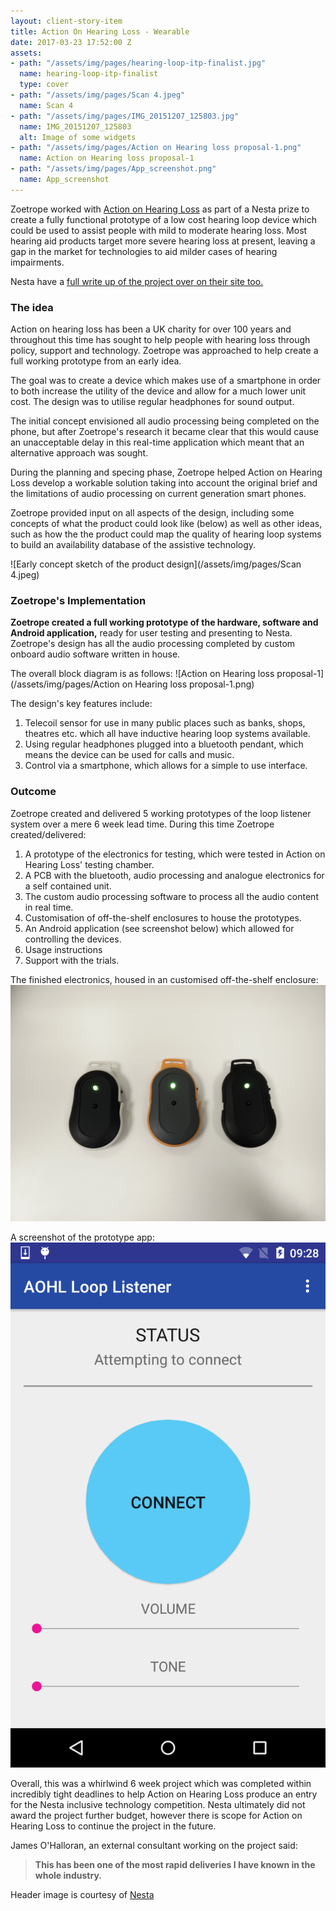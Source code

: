 ```yaml
---
layout: client-story-item
title: Action On Hearing Loss - Wearable
date: 2017-03-23 17:52:00 Z
assets:
- path: "/assets/img/pages/hearing-loop-itp-finalist.jpg"
  name: hearing-loop-itp-finalist
  type: cover
- path: "/assets/img/pages/Scan 4.jpeg"
  name: Scan 4
- path: "/assets/img/pages/IMG_20151207_125803.jpg"
  name: IMG_20151207_125803
  alt: Image of some widgets
- path: "/assets/img/pages/Action on Hearing loss proposal-1.png"
  name: Action on Hearing loss proposal-1
- path: "/assets/img/pages/App_screenshot.png"
  name: App_screenshot
---
```


Zoetrope worked with [Action on Hearing Loss](https://www.actiononhearingloss.org.uk/default.aspx) as part of a Nesta prize to create a fully functional prototype of a low cost hearing loop device which could be used to assist people with mild to moderate hearing loss. Most hearing aid products target more severe hearing loss at present, leaving a gap in the market for technologies to aid milder cases of hearing impairments.

Nesta have a [full write up of the project over on their site too.](http://www.nesta.org.uk/inclusive-technology-prize-finalists/hearing-loop-listener)

### The idea
Action on hearing loss has been a UK charity for over 100 years and throughout this time has sought to help people with hearing loss through policy, support and technology. Zoetrope was approached to help create a full working prototype from an early idea.

The goal was to create a device which makes use of a smartphone in order to both increase the utility of the device and allow for a much lower unit cost. The design was to utilise regular headphones for sound output.

The initial concept envisioned all audio processing being completed on the phone, but after Zoetrope's research it became clear that this would cause an unacceptable delay in this real-time application which meant that an alternative approach was sought.

During the planning and specing phase, Zoetrope helped Action on Hearing Loss develop a workable solution taking into account the original brief and the limitations of audio processing on current generation smart phones.

Zoetrope provided input on all aspects of the design, including some concepts of what the product could look like (below) as well as other ideas, such as how the the product could map the quality of hearing loop systems to build an availability database of the assistive technology.

![Early concept sketch of the product design](/assets/img/pages/Scan 4.jpeg)

### Zoetrope's Implementation
**Zoetrope created a full working prototype of the hardware, software and Android application,** ready for user testing and presenting to Nesta. Zoetrope's design has all the audio processing completed by custom onboard audio software written in house.

The overall block diagram is as follows:
![Action on Hearing loss proposal-1](/assets/img/pages/Action on Hearing loss proposal-1.png)

The design's key features include:

1. Telecoil sensor for use in many public places such as banks, shops, theatres etc. which all have inductive hearing loop systems available.
2. Using regular headphones plugged into a bluetooth pendant, which means the device can be used for calls and music.
3. Control via a smartphone, which allows for a simple to use interface.

### Outcome
Zoetrope created and delivered 5 working prototypes of the loop listener system over a mere 6 week lead time. During this time Zoetrope created/delivered:

1. A prototype of the electronics for testing, which were tested in Action on Hearing Loss' testing chamber.
2. A PCB with the bluetooth, audio processing and analogue electronics for a self contained unit.
3. The custom audio processing software to process all the audio content in real time.
4. Customisation of off-the-shelf enclosures to house the prototypes.
5. An Android application (see screenshot below) which allowed for controlling the devices.
6. Usage instructions
7. Support with the trials.

The finished electronics, housed in an customised off-the-shelf enclosure:
![Finished product](/assets/img/pages/IMG_20151207_125803.jpg)

A screenshot of the prototype app:
![App_screenshot](/assets/img/pages/App_screenshot.png)

Overall, this was a whirlwind 6 week project which was completed within incredibly tight deadlines to help Action on Hearing Loss produce an entry for the Nesta inclusive technology competition. Nesta ultimately did not award the project further budget, however there is scope for Action on Hearing Loss to continue the project in the future.

James O'Halloran, an external consultant working on the project said:
> **This has been one of the most rapid deliveries I have known in the whole industry.**

Header image is courtesy of [Nesta](http://www.nesta.org.uk/inclusive-technology-prize-finalists/hearing-loop-listener)
